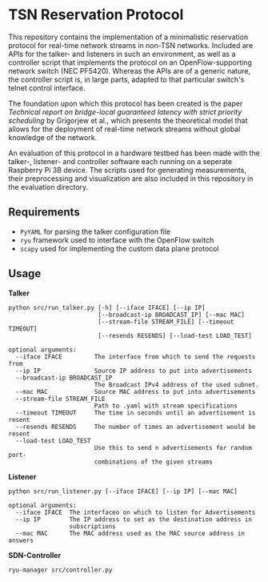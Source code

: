 # TSN Reservation Protocol

This repository contains the implementation of a minimalistic reservation protocol for real-time network streams in non-TSN networks.
Included are APIs for the talker- and listeners in such an environment, as well as a controller script that implements the protocol on an OpenFlow-supporting network switch (NEC PF5420).
Whereas the APIs are of a generic nature, the controller script is, in large parts, adapted to that particular switch's telnet control interface.

The foundation upon which this protocol has been created is the paper _Technical report on bridge-local guaranteed latency with strict priority scheduling_ by Grigorjew et al., which presents the theoretical model that allows for the deployment of real-time network streams without global knowledge of the network.

An evaluation of this protocol in a hardware testbed has been made with the talker-, listener- and controller software each running on a seperate Raspberry Pi 3B device.
The scripts used for generating measurements, their preprocessing and visualization are also included in this repository in the evaluation directory.

## Requirements

+ `PyYAML` for parsing the talker configuration file
+ `ryu` framework used to interface with the OpenFlow switch
+ `scapy` used for implementing the custom data plane protocol

## Usage

__Talker__

```
python src/run_talker.py [-h] [--iface IFACE] [--ip IP]
                         [--broadcast-ip BROADCAST_IP] [--mac MAC]
                         [--stream-file STREAM_FILE] [--timeout TIMEOUT]
                         [--resends RESENDS] [--load-test LOAD_TEST]

optional arguments:
  --iface IFACE         The interface from which to send the requests from
  --ip IP               Source IP address to put into advertisements
  --broadcast-ip BROADCAST_IP
                        The Broadcast IPv4 address of the used subnet.
  --mac MAC             Source MAC address to put into advertisements
  --stream-file STREAM_FILE
                        Path to .yaml with stream specifications
  --timeout TIMEOUT     The time in seconds until an advertisement is resent
  --resends RESENDS     The number of times an advertisement would be resent
  --load-test LOAD_TEST
                        Use this to send n advertisements for random port-
                        combinations of the given streams
```

__Listener__

```
python src/run_listener.py [--iface IFACE] [--ip IP] [--mac MAC]

optional arguments:
  --iface IFACE  The interfaceo on which to listen for Advertisements
  --ip IP        The IP address to set as the destination address in
                 subscriptions
  --mac MAC      The MAC address used as the MAC source address in answers
```

__SDN-Controller__


```
ryu-manager src/controller.py
```
